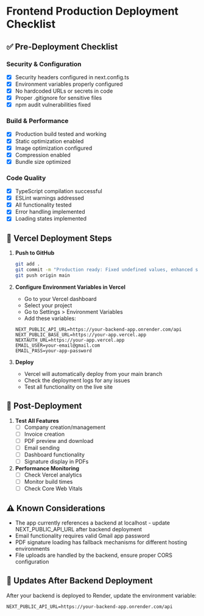 # Frontend Production Deployment Checklist

## ✅ Pre-Deployment Checklist

### Security & Configuration
- [x] Security headers configured in next.config.ts
- [x] Environment variables properly configured
- [x] No hardcoded URLs or secrets in code
- [x] Proper .gitignore for sensitive files
- [x] npm audit vulnerabilities fixed

### Build & Performance
- [x] Production build tested and working
- [x] Static optimization enabled
- [x] Image optimization configured
- [x] Compression enabled
- [x] Bundle size optimized

### Code Quality
- [x] TypeScript compilation successful
- [x] ESLint warnings addressed
- [x] All functionality tested
- [x] Error handling implemented
- [x] Loading states implemented

## 🚀 Vercel Deployment Steps

1. **Push to GitHub**
   ```bash
   git add .
   git commit -m "Production ready: Fixed undefined values, enhanced signature loading, removed serial numbers"
   git push origin main
   ```

2. **Configure Environment Variables in Vercel**
   - Go to your Vercel dashboard
   - Select your project
   - Go to Settings > Environment Variables
   - Add these variables:

   ```
   NEXT_PUBLIC_API_URL=https://your-backend-app.onrender.com/api
   NEXT_PUBLIC_BASE_URL=https://your-app.vercel.app
   NEXTAUTH_URL=https://your-app.vercel.app
   EMAIL_USER=your-email@gmail.com
   EMAIL_PASS=your-app-password
   ```

3. **Deploy**
   - Vercel will automatically deploy from your main branch
   - Check the deployment logs for any issues
   - Test all functionality on the live site

## 🔧 Post-Deployment

1. **Test All Features**
   - [ ] Company creation/management
   - [ ] Invoice creation
   - [ ] PDF preview and download
   - [ ] Email sending
   - [ ] Dashboard functionality
   - [ ] Signature display in PDFs

2. **Performance Monitoring**
   - [ ] Check Vercel analytics
   - [ ] Monitor build times
   - [ ] Check Core Web Vitals

## ⚠️ Known Considerations

- The app currently references a backend at localhost - update NEXT_PUBLIC_API_URL after backend deployment
- Email functionality requires valid Gmail app password
- PDF signature loading has fallback mechanisms for different hosting environments
- File uploads are handled by the backend, ensure proper CORS configuration

## 🔄 Updates After Backend Deployment

After your backend is deployed to Render, update the environment variable:
```
NEXT_PUBLIC_API_URL=https://your-backend-app.onrender.com/api
```
